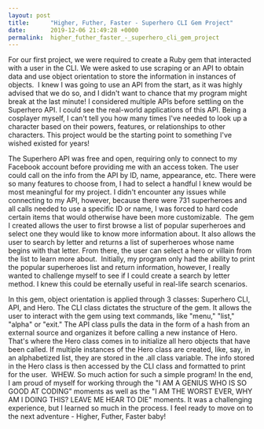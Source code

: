 ```yaml
---
layout: post
title:      "Higher, Futher, Faster - Superhero CLI Gem Project"
date:       2019-12-06 21:49:28 +0000
permalink:  higher_futher_faster_-_superhero_cli_gem_project
---
```



For our first project, we were required to create a Ruby gem that interacted with a user in the CLI. We were asked to use scraping or an API to obtain data and use object orientation to store the information in instances of objects. 
I knew I was going to use an API from the start, as it was highly advised that we do so, and I didn't want to chance that my program might break at the last minute! I considered multiple APIs before settling on the Superhero API. I could see the real-world applications of this API. Being a cosplayer myself, I can't tell you how many times I've needed to look up a character based on their powers, features, or relationships to other characters. This project would be the starting point to something I've wished existed for years!

The Superhero API was free and open, requiring only to connect to my Facebook account before providing me with an access token. The user could call on the info from the API by ID, name, appearance, etc. There were so many features to choose from, I had to select a handful I knew would be most meaningful for my project. I didn't encounter any issues while connecting to my API, however, because there were 731 superheroes and all calls needed to use a specific ID or name, I was forced to hard code certain items that would otherwise have been more customizable. 
The gem I created allows the user to first browse a list of popular superheroes and select one they would like to know more information about. It also allows the user to search by letter and returns a list of superheroes whose name begins with that letter. From there, the user can select a hero or villain from the list to learn more about.  Initially, my program only had the ability to print the popular superheroes list and return information, however, I really wanted to challenge myself to see if I could create a search by letter method. I knew this could be eternally useful in real-life search scenarios. 

In this gem, object orientation is applied through 3 classes: Superhero CLI, API, and Hero. The CLI class dictates the structure of the gem. It allows the user to interact with the gem using text commands, like "menu," "list," "alpha" or "exit." The API class pulls the data in the form of a hash from an external source and organizes it before calling a new instance of Hero. That's where the Hero class comes in to initialize all hero objects that have been called. If multiple instances of the Hero class are created, like, say, in an alphabetized list, they are stored in the .all class variable. The info stored in the Hero class is then accessed by the CLI class and formatted to print for the user. 
WHEW. So much action for such a simple program!
In the end, I am proud of myself for working through the "I AM A GENIUS WHO IS SO GOOD AT CODING" moments as well as the "I AM THE WORST EVER, WHY AM I DOING THIS? LEAVE ME HEAR TO DIE" moments. It was a challenging experience, but I learned so much in the process. I feel ready to move on to the next adventure - Higher, Futher, Faster baby! 
